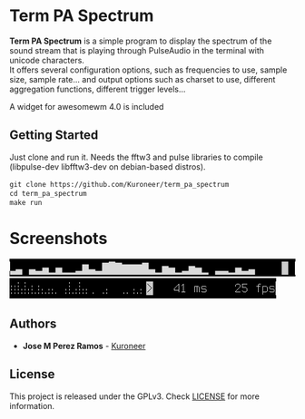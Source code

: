 # Term PA Spectrum

**Term PA Spectrum** is a simple program to display the spectrum of the sound
stream that is playing through PulseAudio in the terminal with unicode characters.  
It offers several configuration options, such as frequencies to use, sample
size, sample rate... and output options such as charset to use, different
aggregation functions, different trigger levels...  

A widget for awesomewm 4.0 is included

## Getting Started

Just clone and run it. Needs the fftw3 and pulse libraries to compile
(libpulse-dev libfftw3-dev on debian-based distros).
```
git clone https://github.com/Kuroneer/term_pa_spectrum
cd term_pa_spectrum
make run
```


# Screenshots

![alt text](screenshots/bars.png "Unicode Bars")
![alt text](screenshots/braille.png "Braille Characters")

## Authors

* **Jose M Perez Ramos** - [Kuroneer](https://github.com/Kuroneer)

## License

This project is released under the GPLv3. Check [LICENSE](LICENSE) for more information.

